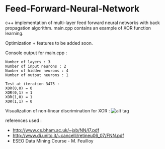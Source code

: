 # Feed-Forward-Neural-Network


c++ implementation of multi-layer feed forward neural networks with back propagation algorithm.
main.cpp contains an example of XOR function learning.

Optimization + features to be added soon.

Console output for main.cpp :
```
Number of layers : 3
Number of input neurons : 2
Number of hidden neurons : 4
Number of output neurons : 1

Test at iteration 3475 :
XOR(0,0) = 0
XOR(0,1) = 1
XOR(1,0) = 1
XOR(1,1) = 0
```
Visualization of non-linear discrimination for XOR :
![alt tag](http://i.imgur.com/FcnprGb.png)


references used :
- http://www.cs.bham.ac.uk/~jxb/NN/l7.pdf
- http://www.di.unito.it/~cancelli/retineu06_07/FNN.pdf
- ESEO Data Mining Course - M. Feuilloy
